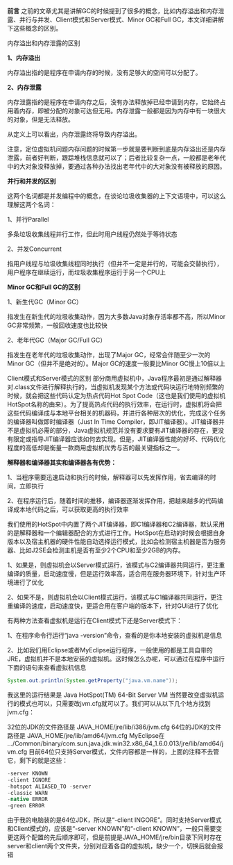 __前言__
之前的文章尤其是讲解GC的时候提到了很多的概念，比如内存溢出和内存泄露、并行与并发、Client模式和Server模式、Minor GC和Full GC，本文详细讲解下这些概念的区别。

内存溢出和内存泄露的区别

__1、内存溢出__

内存溢出指的是程序在申请内存的时候，没有足够大的空间可以分配了。

__2、内存泄露__

内存泄露指的是程序在申请内存之后，没有办法释放掉已经申请到内存，它始终占用着内存，即被分配的对象可达但无用。内存泄露一般都是因为内存中有一块很大的对象，但是无法释放。

从定义上可以看出，内存泄露终将导致内存溢出。

注意，定位虚拟机问题内存问题的时候第一步就是要判断到底是内存溢出还是内存泄露，前者好判断，跟踪堆栈信息就可以了；后者比较复杂一点，一般都是老年代中的大对象没释放掉，要通过各种办法找出老年代中的大对象没有被释放的原因。

__并行和并发的区别__

这两个名词都是并发编程中的概念，在谈论垃圾收集器的上下文语境中，可以这么理解这两个名词：

1、并行Parallel

多条垃圾收集线程并行工作，但此时用户线程仍然处于等待状态

2、并发Concurrent

指用户线程与垃圾收集线程同时执行（但并不一定是并行的，可能会交替执行），用户程序在继续运行，而垃圾收集程序运行于另一个CPU上

__Minor GC和Full GC的区别__

1、新生代GC（Minor GC）

指发生在新生代的垃圾收集动作，因为大多数Java对象存活率都不高，所以Minor GC非常频繁，一般回收速度也比较快

2、老年代GC（Major GC/Full GC）

指发生在老年代的垃圾收集动作，出现了Major GC，经常会伴随至少一次的Minor GC（但并不是绝对的）。Major GC的速度一般要比Minor GC慢上10倍以上

Client模式和Server模式的区别
部分商用虚拟机中，Java程序最初是通过解释器对.class文件进行解释执行的，当虚拟机发现某个方法或代码块运行地特别频繁的时候，就会把这些代码认定为热点代码Hot Spot Code（这也是我们使用的虚拟机HotSpot名称的由来）。为了提高热点代码的执行效率，在运行时，虚拟机将会把这些代码编译成与本地平台相关的机器码，并进行各种层次的优化，完成这个任务的编译器叫做即时编译器（Just In Time Compiler，即JIT编译器）。JIT编译器并不是虚拟机必需的部分，Java虚拟机规范并没有要求要有JIT编译器的存在，更没有限定或指导JIT编译器应该如何去实现。但是，JIT编译器性能的好坏、代码优化程度的高低却是衡量一款商用虚拟机优秀与否的最关键指标之一。

__解释器和编译器其实和编译器各有优势：__

1、当程序需要迅速启动和执行的时候，解释器可以先发挥作用，省去编译的时间，立即执行

2、在程序运行后，随着时间的推移，编译器逐渐发挥作用，把越来越多的代码编译成本地代码之后，可以获取更高的执行效率

我们使用的HotSpot中内置了两个JIT编译器，即C1编译器和C2编译器，默认采用的是解释器和一个编辑器配合的方式进行工作。HotSpot在启动的时候会根据自身版本以及宿主机器的硬件性能自动选择运行模式，比如会检测宿主机器是否为服务器、比如J2SE会检测主机是否有至少2个CPU和至少2GB的内存。

1、如果是，则虚拟机会以Server模式运行，该模式与C2编译器共同运行，更注重编译的质量，启动速度慢，但是运行效率高，适合用在服务器环境下，针对生产环境进行了优化

2、如果不是，则虚拟机会以Client模式运行，该模式与C1编译器共同运行，更注重编译的速度，启动速度快，更适合用在客户端的版本下，针对GUI进行了优化

有两种方法查看虚拟机是运行在Client模式下还是Server模式下：

1、在程序命令行运行“java -version”命令，查看的是你本地安装的虚拟机是信息



2、比如我们用Eclipse或者MyEclipse运行程序，一般使用的都是工具自带的JRE，虚拟机并不是本地安装的虚拟机。这时候怎么办呢，可以通过在程序中运行下面的语句来查看虚拟机信息
```java
System.out.println(System.getProperty("java.vm.name"));
```
我这里的运行结果是
Java HotSpot(TM) 64-Bit Server VM
当然要改变虚拟机运行的模式也可以，只需要改jvm.cfg就可以了。我们可以从以下几个地方找到jvm.cfg：

32位的JDK的文件路径是  JAVA_HOME/jre/lib/i386/jvm.cfg
64位的JDK的文件路径是  JAVA_HOME/jre/lib/amd64/jvm.cfg
MyEclipse在 …/Common/binary/com.sun.java.jdk.win32.x86_64_1.6.0.013/jre/lib/amd64/jvm.cfg
目前64位只支持Server模式，文件内容都是一样的，上面的注释不去管它，剩下的就是这些：

```java
-server KNOWN
-client IGNORE
-hotspot ALIASED_TO -server
-classic WARN
-native ERROR
-green ERROR
```
由于我的电脑装的是64位JDK，所以是“-client INGORE”。同时支持Server模式和Client模式的，应该是“-server KNOWN”和“-client KNOWN”，一般只需要变更这两个配置的先后顺序即可，但是前提是JAVA_HOME/jre/bin目录下同时存在server和client两个文件夹，分别对应着各自的虚拟机，缺少一个，切换后就会报错

